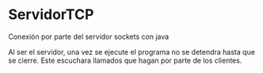 # ServidorTCP
Conexión por parte del servidor sockets con java

Al ser el servidor, una vez se ejecute el programa no se detendra hasta que se cierre.
Este escuchara llamados que hagan por parte de los clientes.